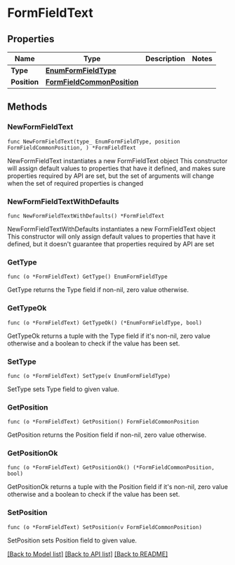 # FormFieldText

## Properties

Name | Type | Description | Notes
------------ | ------------- | ------------- | -------------
**Type** | [**EnumFormFieldType**](EnumFormFieldType.md) |  | 
**Position** | [**FormFieldCommonPosition**](FormFieldCommonPosition.md) |  | 

## Methods

### NewFormFieldText

`func NewFormFieldText(type_ EnumFormFieldType, position FormFieldCommonPosition, ) *FormFieldText`

NewFormFieldText instantiates a new FormFieldText object
This constructor will assign default values to properties that have it defined,
and makes sure properties required by API are set, but the set of arguments
will change when the set of required properties is changed

### NewFormFieldTextWithDefaults

`func NewFormFieldTextWithDefaults() *FormFieldText`

NewFormFieldTextWithDefaults instantiates a new FormFieldText object
This constructor will only assign default values to properties that have it defined,
but it doesn't guarantee that properties required by API are set

### GetType

`func (o *FormFieldText) GetType() EnumFormFieldType`

GetType returns the Type field if non-nil, zero value otherwise.

### GetTypeOk

`func (o *FormFieldText) GetTypeOk() (*EnumFormFieldType, bool)`

GetTypeOk returns a tuple with the Type field if it's non-nil, zero value otherwise
and a boolean to check if the value has been set.

### SetType

`func (o *FormFieldText) SetType(v EnumFormFieldType)`

SetType sets Type field to given value.


### GetPosition

`func (o *FormFieldText) GetPosition() FormFieldCommonPosition`

GetPosition returns the Position field if non-nil, zero value otherwise.

### GetPositionOk

`func (o *FormFieldText) GetPositionOk() (*FormFieldCommonPosition, bool)`

GetPositionOk returns a tuple with the Position field if it's non-nil, zero value otherwise
and a boolean to check if the value has been set.

### SetPosition

`func (o *FormFieldText) SetPosition(v FormFieldCommonPosition)`

SetPosition sets Position field to given value.



[[Back to Model list]](../README.md#documentation-for-models) [[Back to API list]](../README.md#documentation-for-api-endpoints) [[Back to README]](../README.md)


